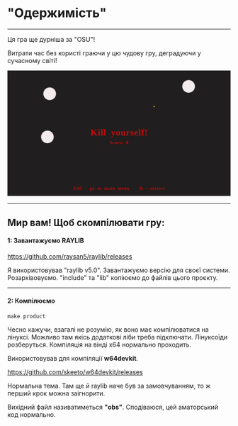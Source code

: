 # "Одержимість"

---

Ця гра ще дурніша за "OSU"!

Витрати час без користі граючи у цю чудову гру, деградуючи у сучасному світі!

<img src="screenshot.png">

---

## Мир вам! Щоб скомпілювати гру:

#### 1: Завантажуємо RAYLIB

https://github.com/raysan5/raylib/releases

Я використовував "raylib v5.0". Завантажуємо версію для своєї системи.
Розархівовуємо. "include" та "lib" копіюємо до файлів цього проєкту.

---
#### 2: Компілюємо 

```
make product
```

Чесно кажучи, взагалі не розумію, як воно має компілюватися на лінуксі. Можливо там якісь додаткові ліби треба підключати. Лінуксоїди розберуться. Компіляція на вінді x64 нормально проходить. 

Використовував для компіляції **w64devkit**.

https://github.com/skeeto/w64devkit/releases

Нормальна тема. Там ще й raylib наче був за замовчуванням, то ж перший крок можна заігнорити.

Вихідний файл називатиметься **"obs"**. Сподіваюся, цей аматорський код нормально.
